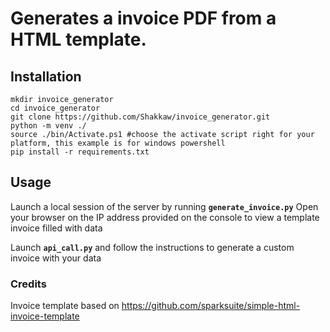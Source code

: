 # Generates a invoice PDF from a HTML template.


## Installation 

``` shell
mkdir invoice_generator
cd invoice_generator
git clone https://github.com/Shakkaw/invoice_generator.git
python -m venv ./
source ./bin/Activate.ps1 #choose the activate script right for your platform, this example is for windows powershell
pip install -r requirements.txt
```

## Usage

Launch a local session of the server by running **`generate_invoice.py`**
Open your browser on the IP address provided on the console to view a template invoice filled with data

Launch **`api_call.py`** and follow the instructions to generate a custom invoice with your data



### Credits
 

Invoice template based on https://github.com/sparksuite/simple-html-invoice-template